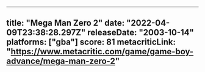 
---
title: "Mega Man Zero 2"
date: "2022-04-09T23:38:28.297Z"
releaseDate: "2003-10-14"
platforms: ["gba"]
score: 81
metacriticLink: "https://www.metacritic.com/game/game-boy-advance/mega-man-zero-2"
---
